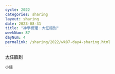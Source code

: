 ```yaml
---
cycle: 2022
categories: sharing
layout: sharing
date: 2023-08-31
title: "神學梳理：大任臨到"
weekNum: 87
dayNum: 4
permalink: /sharing/2022/wk87-day4-sharing.html
---
```


[大任臨到](https://eccseattle.github.io/media/sharing/2022/wk087/2023-08-31-bin.m4a)

`小錢`
